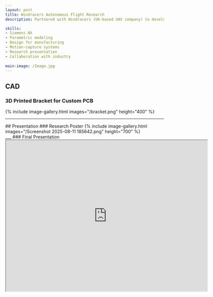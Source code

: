 ```yaml
---
layout: post
title: Windracers Autonomous Flight Research
description: Partnered with Windracers (UK-based UAV company) to develop autopilot systems for a self-flying cargo aircraft using scaled model. Utilized high precision motion-capture environment (Purdue UAS Research and Test Facility [PURT]) and designed custom component brackets using Siemens NX for aircraft models and simulations.

skills: 
- Siemens NX
- Parametric modeling
- Design for manufacturing
- Motion-capture systems
- Research presentation
- Collaboration with industry
  
main-image: /Image.jpg
---
```

## CAD
### 3D Printed Bracket for Custom PCB 
{% include image-gallery.html images="/bracket.png" height="400" %} 
<br>
<hr style="width: 100%"/>
## Presentation 
### Research Poster
{% include image-gallery.html images="/Screenshot 2025-08-11 185642.png" height="700" %} 
<br>
___
### Final Presentation 
<iframe src="https://drive.google.com/file/d/1XKUTNDPQ-C2fN80IK_WuORRuiJR32nGV/preview" width="640" height="480" allow="autoplay"></iframe>
